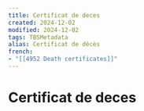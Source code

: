 ```yaml
---
title: Certificat de deces
created: 2024-12-02
modified: 2024-12-02
tags: TBSMetadata
alias: Certificat de décès
french:
- "[[4952 Death certificates]]"
---
```

# Certificat de deces
